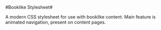 #Booklike Stylesheet#

A modern CSS stylesheet for use with booklike content.
Main feature is animated navigation, present on content pages.
